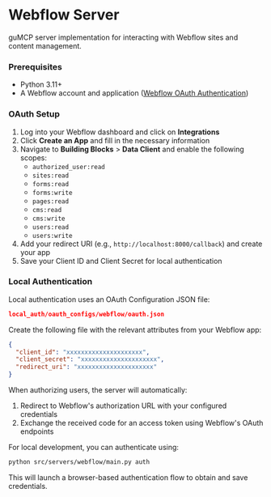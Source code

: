 # Webflow Server

guMCP server implementation for interacting with Webflow sites and content management.

### Prerequisites

- Python 3.11+
- A Webflow account and application ([Webflow OAuth Authentication](https://webflow.com/dashboard/workspace))


### OAuth Setup

1. Log into your Webflow dashboard and click on **Integrations**
2. Click **Create an App** and fill in the necessary information
3. Navigate to **Building Blocks** > **Data Client** and enable the following scopes:
   - `authorized_user:read`
   - `sites:read`
   - `forms:read`
   - `forms:write`
   - `pages:read`
   - `cms:read`
   - `cms:write`
   - `users:read`
   - `users:write`
4. Add your redirect URI (e.g., `http://localhost:8000/callback`) and create your app
5. Save your Client ID and Client Secret for local authentication

### Local Authentication

Local authentication uses an OAuth Configuration JSON file:

```json
local_auth/oauth_configs/webflow/oauth.json
```

Create the following file with the relevant attributes from your Webflow app:

```json
{
  "client_id": "xxxxxxxxxxxxxxxxxxxxx",
  "client_secret": "xxxxxxxxxxxxxxxxxxxxx",
  "redirect_uri": "xxxxxxxxxxxxxxxxxxxxx"
}
```

When authorizing users, the server will automatically:

1. Redirect to Webflow's authorization URL with your configured credentials
2. Exchange the received code for an access token using Webflow's OAuth endpoints

For local development, you can authenticate using:

```bash
python src/servers/webflow/main.py auth
```

This will launch a browser-based authentication flow to obtain and save credentials.